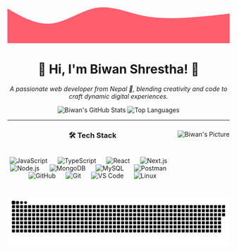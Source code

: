 <div align="center" style="position: relative; overflow: hidden; width: 100%; height: auto;">
  <svg width="100%" height="200" viewBox="0 0 1440 320" xmlns="http://www.w3.org/2000/svg">
    <path fill="#ff5f6d" fill-opacity="1" d="M0,96L48,122.7C96,149,192,203,288,192C384,181,480,107,576,90.7C672,75,768,117,864,138.7C960,160,1056,160,1152,154.7C1248,149,1344,139,1392,133.3L1440,128L1440,320L1392,320C1344,320,1248,320,1152,320C1056,320,960,320,864,320C768,320,672,320,576,320C480,320,384,320,288,320C192,320,96,320,48,320L0,320Z"></path>
  </svg>
</div>

<h1 align="center">🌟 Hi, I'm Biwan Shrestha! 🌟</h1>

<p align="center">
  <em>A passionate web developer from Nepal 🚀, blending creativity and code to craft dynamic digital experiences.</em>
</p>

<div align="center">
  <img src="https://github-readme-stats.vercel.app/api?username=biwanshrestha14&hide_title=false&hide_rank=false&show_icons=true&include_all_commits=true&count_private=true&disable_animations=false&theme=dracula&locale=en&hide_border=false" height="150" alt="Biwan's GitHub Stats" />
  <img src="https://github-readme-stats.vercel.app/api/top-langs?username=biwanshrestha14&locale=en&hide_title=false&layout=compact&card_width=320&langs_count=5&theme=dracula&hide_border=false" height="150" alt="Top Languages" />
</div>

---

<div align="center">
  <img align="right" height="150" src="https://scontent.fktm21-1.fna.fbcdn.net/v/t39.30808-6/322711945_848573013062552_3872253244800579680_n.jpg?_nc_cat=104&ccb=1-7&_nc_sid=a5f93A&_nc_eui2=AeGZz2D8PvUI1NVZEeiHWcqCfz_a63X3MkN_P9rrdfcyQzIMRxRxxmGyUMgerMyDHkWx4kRSN9e_XFKwUEYnfHTT&_nc_ohc=N4hg_kg1t0UQ7kNvgGefc5M&_nc_zt=23&_nc_ht=scontent.fktm21-1.fna&_nc_gid=AONhqg71b5RxCb5I0Srw1iS&oh=00_AYDImBU9nJb6zF69QdDAUT0CdjLGeP42w-QjJZ9BNENvfg&oe=676DD197" alt="Biwan's Picture" />

  ### 🛠️ Tech Stack
  <br/>
  <img src="https://cdn.jsdelivr.net/gh/devicons/devicon/icons/javascript/javascript-original.svg" height="40" alt="JavaScript" />
  <img width="15" />
  <img src="https://cdn.jsdelivr.net/gh/devicons/devicon/icons/typescript/typescript-original.svg" height="40" alt="TypeScript" />
  <img width="15" />
  <img src="https://cdn.jsdelivr.net/gh/devicons/devicon/icons/react/react-original.svg" height="40" alt="React" />
  <img width="15" />
  <img src="https://cdn.jsdelivr.net/gh/devicons/devicon/icons/nextjs/nextjs-original.svg" height="40" alt="Next.js" />
  <img width="15" />
  <img src="https://cdn.jsdelivr.net/gh/devicons/devicon/icons/nodejs/nodejs-original.svg" height="40" alt="Node.js" />
  <img width="15" />
  <img src="https://cdn.jsdelivr.net/gh/devicons/devicon/icons/mongodb/mongodb-original.svg" height="40" alt="MongoDB" />
  <img width="15" />
  <img src="https://cdn.jsdelivr.net/gh/devicons/devicon/icons/mysql/mysql-original.svg" height="40" alt="MySQL" />
  <img width="15" />
  <img src="https://cdn.jsdelivr.net/gh/devicons/devicon/icons/postman/postman-original.svg" height="40" alt="Postman" />
  <img width="15" />
  <img src="https://cdn.jsdelivr.net/gh/devicons/devicon/icons/github/github-original.svg" height="40" alt="GitHub" />
  <img width="15" />
  <img src="https://cdn.jsdelivr.net/gh/devicons/devicon/icons/git/git-original.svg" height="40" alt="Git" />
  <img width="15" />
  <img src="https://cdn.jsdelivr.net/gh/devicons/devicon/icons/vscode/vscode-original.svg" height="40" alt="VS Code" />
  <img width="15" />
  <img src="https://cdn.jsdelivr.net/gh/devicons/devicon/icons/linux/linux-original.svg" height="40" alt="Linux" />
</div>

<picture>
  <source media="(prefers-color-scheme: dark)" srcset="https://raw.githubusercontent.com/biwanshrestha14/biwanshrestha14/output/github-snake-dark.svg" />
  <source media="(prefers-color-scheme: light)" srcset="https://raw.githubusercontent.com/biwanshrestha14/biwanshrestha14/output/github-snake.svg" />
  <img alt="github-snake" src="https://raw.githubusercontent.com/biwanshrestha14/biwanshrestha14/output/github-snake.svg" />
</picture>
